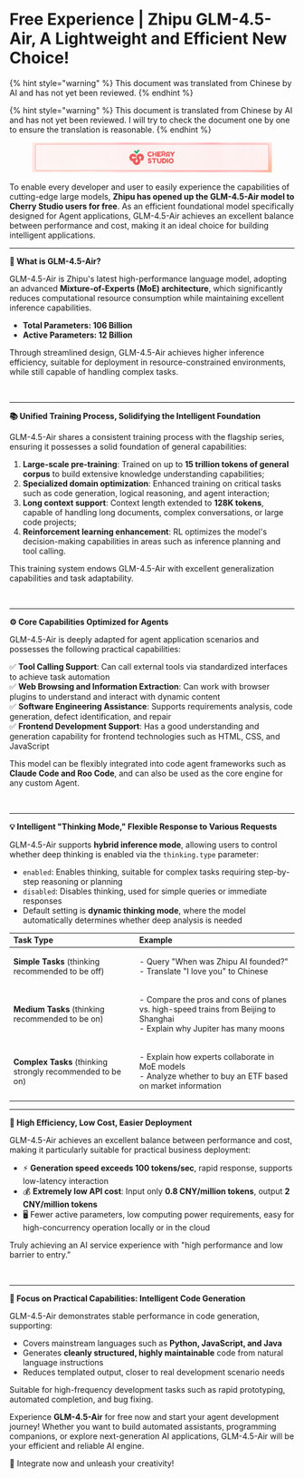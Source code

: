 # Free Experience | Zhipu GLM-4.5-Air, A Lightweight and Efficient New Choice!


{% hint style="warning" %}
This document was translated from Chinese by AI and has not yet been reviewed.
{% endhint %}




{% hint style="warning" %}
This document is translated from Chinese by AI and has not yet been reviewed. I will try to check the document one by one to ensure the translation is reasonable.
{% endhint %}

<figure><img src="../../../.gitbook/assets/docs-readme-banner1.png" alt=""><figcaption></figcaption></figure>

To enable every developer and user to easily experience the capabilities of cutting-edge large models, **Zhipu has opened up the GLM-4.5-Air model to Cherry Studio users for free**. As an efficient foundational model specifically designed for Agent applications, GLM-4.5-Air achieves an excellent balance between performance and cost, making it an ideal choice for building intelligent applications.

***

**🚀 What is GLM-4.5-Air?**

GLM-4.5-Air is Zhipu's latest high-performance language model, adopting an advanced **Mixture-of-Experts (MoE) architecture**, which significantly reduces computational resource consumption while maintaining excellent inference capabilities.

*   **Total Parameters: 106 Billion**
*   **Active Parameters: 12 Billion**

Through streamlined design, GLM-4.5-Air achieves higher inference efficiency, suitable for deployment in resource-constrained environments, while still capable of handling complex tasks.

<figure><img src="../../../.gitbook/assets/benchmark-0.avif" alt=""><figcaption></figcaption></figure>

***

**📚 Unified Training Process, Solidifying the Intelligent Foundation**

GLM-4.5-Air shares a consistent training process with the flagship series, ensuring it possesses a solid foundation of general capabilities:

1.  **Large-scale pre-training**: Trained on up to **15 trillion tokens of general corpus** to build extensive knowledge understanding capabilities;
2.  **Specialized domain optimization**: Enhanced training on critical tasks such as code generation, logical reasoning, and agent interaction;
3.  **Long context support**: Context length extended to **128K tokens**, capable of handling long documents, complex conversations, or large code projects;
4.  **Reinforcement learning enhancement**: RL optimizes the model's decision-making capabilities in areas such as inference planning and tool calling.

This training system endows GLM-4.5-Air with excellent generalization capabilities and task adaptability.

<figure><img src="../../../.gitbook/assets/benchmark-top5.avif" alt=""><figcaption></figcaption></figure>

***

**⚙️ Core Capabilities Optimized for Agents**

GLM-4.5-Air is deeply adapted for agent application scenarios and possesses the following practical capabilities:

✅ **Tool Calling Support**: Can call external tools via standardized interfaces to achieve task automation\
✅ **Web Browsing and Information Extraction**: Can work with browser plugins to understand and interact with dynamic content\
✅ **Software Engineering Assistance**: Supports requirements analysis, code generation, defect identification, and repair\
✅ **Frontend Development Support**: Has a good understanding and generation capability for frontend technologies such as HTML, CSS, and JavaScript

This model can be flexibly integrated into code agent frameworks such as **Claude Code and Roo Code**, and can also be used as the core engine for any custom Agent.

<figure><img src="../../../.gitbook/assets/benchmark-2.avif" alt=""><figcaption></figcaption></figure>

***

**💡 Intelligent "Thinking Mode," Flexible Response to Various Requests**

GLM-4.5-Air supports **hybrid inference mode**, allowing users to control whether deep thinking is enabled via the `thinking.type` parameter:

*   `enabled`: Enables thinking, suitable for complex tasks requiring step-by-step reasoning or planning
*   `disabled`: Disables thinking, used for simple queries or immediate responses
*   Default setting is **dynamic thinking mode**, where the model automatically determines whether deep analysis is needed

| Task Type                             | Example                                                                                                    |
| :-------------------------------- | :--------------------------------------------------------------------------------------------------------- |
| **Simple Tasks** (thinking recommended to be off) | <p>- Query "When was Zhipu AI founded?"<br>- Translate "I love you" to Chinese</p>                          |
| **Medium Tasks** (thinking recommended to be on)  | <p>- Compare the pros and cons of planes vs. high-speed trains from Beijing to Shanghai<br>- Explain why Jupiter has many moons</p> |
| **Complex Tasks** (thinking strongly recommended to be on) | <p>- Explain how experts collaborate in MoE models<br>- Analyze whether to buy an ETF based on market information</p> |

***

**🌟 High Efficiency, Low Cost, Easier Deployment**

GLM-4.5-Air achieves an excellent balance between performance and cost, making it particularly suitable for practical business deployment:

*   ⚡ **Generation speed exceeds 100 tokens/sec**, rapid response, supports low-latency interaction
*   💰 **Extremely low API cost**: Input only **0.8 CNY/million tokens**, output **2 CNY/million tokens**
*   🖥️ Fewer active parameters, low computing power requirements, easy for high-concurrency operation locally or in the cloud

Truly achieving an AI service experience with "high performance and low barrier to entry."

<figure><img src="../../../.gitbook/assets/benchmark2.avif" alt=""><figcaption></figcaption></figure>

***

**🧠 Focus on Practical Capabilities: Intelligent Code Generation**

GLM-4.5-Air demonstrates stable performance in code generation, supporting:

*   Covers mainstream languages such as **Python, JavaScript, and Java**
*   Generates **cleanly structured, highly maintainable** code from natural language instructions
*   Reduces templated output, closer to real development scenario needs

Suitable for high-frequency development tasks such as rapid prototyping, automated completion, and bug fixing.

Experience **GLM-4.5-Air** for free now and start your agent development journey!
Whether you want to build automated assistants, programming companions, or explore next-generation AI applications, GLM-4.5-Air will be your efficient and reliable AI engine.

📘 Integrate now and unleash your creativity!